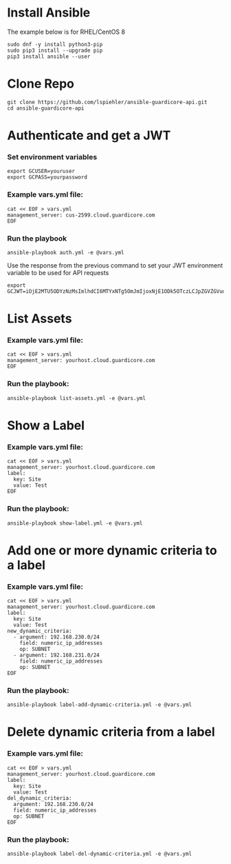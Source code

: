 # Install Ansible
The example below is for RHEL/CentOS 8

```
sudo dnf -y install python3-pip
sudo pip3 install --upgrade pip
pip3 install ansible --user
```

# Clone Repo
```
git clone https://github.com/lspiehler/ansible-guardicore-api.git
cd ansible-guardicore-api
```

# Authenticate and get a JWT
### Set environment variables
```
export GCUSER=youruser
export GCPASS=yourpassword
```
### Example vars.yml file:
```
cat << EOF > vars.yml
management_server: cus-2599.cloud.guardicore.com
EOF
```
### Run the playbook
```
ansible-playbook auth.yml -e @vars.yml
```
Use the response from the previous command to set your JWT environment variable to be used for API requests
```
export GCJWT=iOjE2MTU5ODYzNzMsImlhdCI6MTYxNTg5OmJmIjoxNjE1ODk5OTczLCJpZGVZGVudGl0eSI6ImFkbWluIiwicmFuZCI6IjQwNDwNDNiMzBhLWNlZDItNGQyMi05YjczLTBRu1VFGbB3AlN7KVjb5DuK5qbfT_h0qBDgHceyJ0eXAiOiJKV1QiLCJhbGciOiJIUzI1NiJ9hdCI6MTYxNTg5OTk3MywibmJmIjoxNjE1ODk5OTczLCJ
```
# List Assets
### Example vars.yml file:
```
cat << EOF > vars.yml
management_server: yourhost.cloud.guardicore.com
EOF
```
### Run the playbook:
```
ansible-playbook list-assets.yml -e @vars.yml
```

# Show a Label
### Example vars.yml file:
```
cat << EOF > vars.yml
management_server: yourhost.cloud.guardicore.com
label:
  key: Site
  value: Test
EOF
```
### Run the playbook:
```
ansible-playbook show-label.yml -e @vars.yml
```

# Add one or more dynamic criteria to a label
### Example vars.yml file:
```
cat << EOF > vars.yml
management_server: yourhost.cloud.guardicore.com
label:
  key: Site
  value: Test
new_dynamic_criteria:
  - argument: 192.168.230.0/24
    field: numeric_ip_addresses
    op: SUBNET
  - argument: 192.168.231.0/24
    field: numeric_ip_addresses
    op: SUBNET
EOF
```
### Run the playbook:
```
ansible-playbook label-add-dynamic-criteria.yml -e @vars.yml
```
# Delete dynamic criteria from a label
### Example vars.yml file:
```
cat << EOF > vars.yml
management_server: yourhost.cloud.guardicore.com
label:
  key: Site
  value: Test
del_dynamic_criteria:
  argument: 192.168.230.0/24
  field: numeric_ip_addresses
  op: SUBNET
EOF
```
### Run the playbook:
```
ansible-playbook label-del-dynamic-criteria.yml -e @vars.yml
```